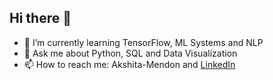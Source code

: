 ## Hi there 👋


- 🌱 I’m currently learning TensorFlow, ML Systems and NLP
- 💬 Ask me about Python, SQL and Data Visualization
-  📫 How to reach me: Akshita-Mendon and [LinkedIn](www.linkedin.com/in/akshita-mendon-7107a8213) 
<!--
**Akshita-Mendon/Akshita-Mendon** is a ✨ _special_ ✨ repository because its `README.md` (this file) appears on your GitHub profile.

Here are some ideas to get you started:

- 🔭 I’m currently working on ...
- 🌱 I’m currently learning ...
- 👯 I’m looking to collaborate on ...
- 🤔 I’m looking for help with ...
- 💬 Ask me about ...
- 📫 How to reach me: ...
- 😄 Pronouns: ...
- ⚡ Fun fact: ...
-->
